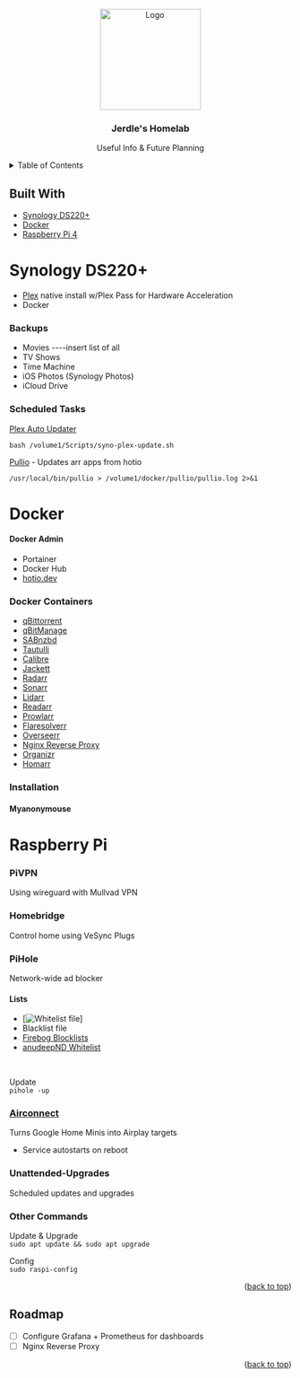 <div id="top"></div>
<!--
*** Thanks for checking out the Best-README-Template. If you have a suggestion
*** that would make this better, please fork the repo and create a pull request
*** or simply open an issue with the tag "enhancement".
*** Don't forget to give the project a star!
*** Thanks again! Now go create something AMAZING! :D
-->



<!-- PROJECT SHIELDS -->
<!--
*** I'm using markdown "reference style" links for readability.
*** Reference links are enclosed in brackets [ ] instead of parentheses ( ).
*** See the bottom of this document for the declaration of the reference variables
*** for contributors-url, forks-url, etc. This is an optional, concise syntax you may use.
*** https://www.markdownguide.org/basic-syntax/#reference-style-links
[![Contributors][contributors-shield]][contributors-url]
[![Forks][forks-shield]][forks-url]
[![Stargazers][stars-shield]][stars-url]
[![Issues][issues-shield]][issues-url]
[![MIT License][license-shield]][license-url]
[![LinkedIn][linkedin-shield]][linkedin-url]
-->


<!-- PROJECT LOGO -->
<br />
<div align="center">
  <img src="https://i.imgur.com/COkTt73.png" alt="Logo" width="180" height="180">

  <h3 align="center">Jerdle's Homelab</h3>
  <p align="center">Useful Info & Future Planning</p>
</div>



<!-- TABLE OF CONTENTS -->
<details>
  <summary>Table of Contents</summary>
  <ol>
    <li>
      <a href="#about-the-project">About The Project</a>
      <ul>
        <li><a href="#built-with">Built With</a></li>
      </ul>
    </li>
    <li>
      <a href="#getting-started">Getting Started</a>
      <ul>
        <li><a href="#prerequisites">Prerequisites</a></li>
        <li><a href="#installation">Installation</a></li>
      </ul>
    </li>
    <li><a href="#usage">Usage</a></li>
    <li><a href="#roadmap">Roadmap</a></li>
    <li><a href="#contributing">Contributing</a></li>
    <li><a href="#license">License</a></li>
    <li><a href="#contact">Contact</a></li>
    <li><a href="#acknowledgments">Acknowledgments</a></li>
  </ol>
</details>



<!-- ABOUT THE PROJECT
## About The Project

![Product Name Screen Shot][screenshot]

Here's a blank template to get started: To avoid retyping too much info. Do a search and replace with your text editor for the following: `github_username`, `repo_name`, `twitter_handle`, `linkedin_username`, `email_client`, `email`, `project_title`, `project_description`

<p align="right">(<a href="#top">back to top</a>)</p> -->



## Built With

* [Synology DS220+](https://www.synology.com/en-us/products/DS220+)
* [Docker](https://www.docker.com/)
* [Raspberry Pi 4](https://www.raspberrypi.com/products/raspberry-pi-4-model-b/?variant=raspberry-pi-4-model-b-4gb)


<!-- SYNOLOGY -->
# Synology DS220+
- [Plex](https://forums.plex.tv/t/synology-faq-questions-answers-and-a-few-how-tos/490215) native install w/Plex Pass for Hardware Acceleration
- Docker

### Backups
- Movies ----insert list of all
- TV Shows
- Time Machine
- iOS Photos (Synology Photos)
- iCloud Drive

### Scheduled Tasks
[Plex Auto Updater](https://github.com/YuriyGuts/syno-plex-update)
```
bash /volume1/Scripts/syno-plex-update.sh
```
[Pullio](https://hotio.dev/pullio/) - Updates arr apps from hotio
```
/usr/local/bin/pullio > /volume1/docker/pullio/pullio.log 2>&1
```


<!-- DOCKER -->
# Docker
#### Docker Admin
- Portainer
- Docker Hub
- [hotio.dev](https://hotio.dev/)

### Docker Containers
- [qBittorrent](https://hub.docker.com/r/markusmcnugen/qbittorrentvpn)
- [qBitManage](https://hotio.dev/containers/qbitmanage/)
- [SABnzbd](https://hotio.dev/containers/sabnzbd/)
- [Tautulli](https://hub.docker.com/r/linuxserver/tautulli)
- [Calibre](https://hub.docker.com/r/linuxserver/calibre-web)
- [Jackett](https://hub.docker.com/r/linuxserver/jackett)
- [Radarr](https://hotio.dev/containers/radarr/)
- [Sonarr](https://hotio.dev/containers/sonarr/)
- [Lidarr](https://hotio.dev/containers/lidarr/)
- [Readarr](https://hotio.dev/containers/readarr/)
- [Prowlarr](https://hotio.dev/containers/prowlarr/)
- [Flaresolverr](https://hub.docker.com/r/flaresolverr/flaresolverr)
- [Overseerr](https://hotio.dev/containers/overseerr/)
- [Nginx Reverse Proxy](https://nginxproxymanager.com/)
- [Organizr](https://hub.docker.com/r/organizr/organizr)
- [Homarr](https://hub.docker.com/r/homarr/homarr)

### Installation
#### Myanonymouse


<!-- RASPBERRY PI -->
# Raspberry Pi
### PiVPN
Using wireguard with Mullvad VPN

### Homebridge
Control home using VeSync Plugs

### PiHole
Network-wide ad blocker
<br>
#### Lists
- [![Whitelist file](whitelist)]
- Blacklist file
- [Firebog Blocklists](https://firebog.net/)
- [anudeepND Whitelist](https://github.com/anudeepND/whitelist)
<br>

Update
<br>
`pihole -up`

### [Airconnect](https://github.com/philippe44/AirConnect)
Turns Google Home Minis into Airplay targets
- Service autostarts on reboot

### Unattended-Upgrades
Scheduled updates and upgrades

### Other Commands
Update & Upgrade
<br>
`sudo apt update && sudo apt upgrade`

Config
<br>
`sudo raspi-config`
<p align="right">(<a href="#top">back to top</a>)</p>

<!-- ROADMAP -->
## Roadmap
- [ ] Configure Grafana + Prometheus for dashboards
- [ ] Nginx Reverse Proxy

<p align="right">(<a href="#top">back to top</a>)</p>



<!-- CONTRIBUTING
## Contributing

Contributions are what make the open source community such an amazing place to learn, inspire, and create. Any contributions you make are **greatly appreciated**.

If you have a suggestion that would make this better, please fork the repo and create a pull request. You can also simply open an issue with the tag "enhancement".
Don't forget to give the project a star! Thanks again!

1. Fork the Project
2. Create your Feature Branch (`git checkout -b feature/AmazingFeature`)
3. Commit your Changes (`git commit -m 'Add some AmazingFeature'`)
4. Push to the Branch (`git push origin feature/AmazingFeature`)
5. Open a Pull Request

<p align="right">(<a href="#top">back to top</a>)</p>



<!-- LICENSE
## License

Distributed under the MIT License. See `LICENSE.txt` for more information.

<p align="right">(<a href="#top">back to top</a>)</p> -->



<!-- CONTACT
## Contact

Your Name - [@twitter_handle](https://twitter.com/twitter_handle) - email@email_client.com

Project Link: [https://github.com/github_username/repo_name](https://github.com/github_username/repo_name)

<p align="right">(<a href="#top">back to top</a>)</p> -->



<!-- ACKNOWLEDGMENTS
## Acknowledgments

* []()
* []()
* []()

<p align="right">(<a href="#top">back to top</a>)</p> -->


<!-- MARKDOWN LINKS & IMAGES -->
<!-- https://www.markdownguide.org/basic-syntax/#reference-style-links -->
[contributors-shield]: https://img.shields.io/github/contributors/github_username/repo_name.svg?style=for-the-badge
[contributors-url]: https://github.com/github_username/repo_name/graphs/contributors
[forks-shield]: https://img.shields.io/github/forks/github_username/repo_name.svg?style=for-the-badge
[forks-url]: https://github.com/github_username/repo_name/network/members
[stars-shield]: https://img.shields.io/github/stars/github_username/repo_name.svg?style=for-the-badge
[stars-url]: https://github.com/github_username/repo_name/stargazers
[issues-shield]: https://img.shields.io/github/issues/github_username/repo_name.svg?style=for-the-badge
[issues-url]: https://github.com/github_username/repo_name/issues
[license-shield]: https://img.shields.io/github/license/github_username/repo_name.svg?style=for-the-badge
[license-url]: https://github.com/github_username/repo_name/blob/master/LICENSE.txt
[linkedin-shield]: https://img.shields.io/badge/-LinkedIn-black.svg?style=for-the-badge&logo=linkedin&colorB=555
[linkedin-url]: https://linkedin.com/in/linkedin_username
[screenshot]: images/screenshot.png
[logo]: images/logo.png
[whitelist]:pi/pihole/Pihole-Whitelist.rtf
[blacklist]:pi/pihole/Pihole-Block.rtf
